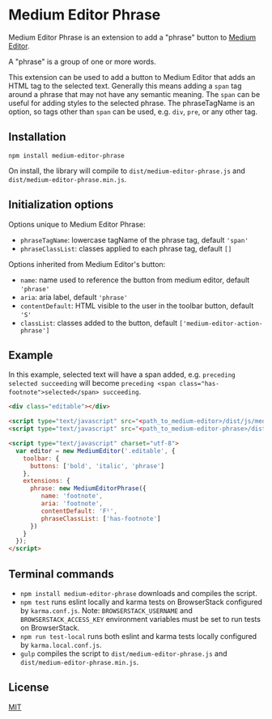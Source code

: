 # Medium Editor Phrase

Medium Editor Phrase is an extension to add a "phrase" button to [Medium Editor](https://github.com/yabwe/medium-editor).

A "phrase" is a group of one or more words.

This extension can be used to add a button to Medium Editor that adds an HTML tag to the selected text. Generally this means adding a `span` tag around a phrase that may not have any semantic meaning. The `span` can be useful for adding styles to the selected phrase. The phraseTagName is an option, so tags other than `span` can be used, e.g. `div`, `pre`, or any other tag.


## Installation

```
npm install medium-editor-phrase
```

On install, the library will compile to `dist/medium-editor-phrase.js` and `dist/medium-editor-phrase.min.js`.


## Initialization options

Options unique to Medium Editor Phrase:

* `phraseTagName`: lowercase tagName of the phrase tag, default `'span'`
* `phraseClassList`: classes applied to each phrase tag, default `[]`

Options inherited from Medium Editor's button:

* `name`: name used to reference the button from medium editor, default `'phrase'`
* `aria`: aria label, default `'phrase'`
* `contentDefault`: HTML visible to the user in the toolbar button, default `'S'`
* `classList`: classes added to the button, default `['medium-editor-action-phrase']`


## Example

In this example, selected text will have a span added, 
e.g. `preceding selected succeeding` will become `preceding <span class="has-footnote">selected</span> succeeding`.

```html
<div class="editable"></div>

<script type="text/javascript" src="<path_to_medium-editor>/dist/js/medium-editor.js"></script>
<script type="text/javascript" src="<path_to_medium-editor-phrase>/dist/medium-editor-phrase.js"></script>

<script type="text/javascript" charset="utf-8">
  var editor = new MediumEditor('.editable', {
    toolbar: {
      buttons: ['bold', 'italic', 'phrase']
    },
    extensions: {
      phrase: new MediumEditorPhrase({
         name: 'footnote',
         aria: 'footnote',
         contentDefault: 'F¹',
         phraseClassList: ['has-footnote']
      })
    }
  });
</script>
```


## Terminal commands
* `npm install medium-editor-phrase` downloads and compiles the script.
* `npm test` runs eslint locally and karma tests on BrowserStack configured by `karma.conf.js`. Note: `BROWSERSTACK_USERNAME` and `BROWSERSTACK_ACCESS_KEY` environment variables must be set to run tests on BrowserStack.
* `npm run test-local` runs both eslint and karma tests locally configured by `karma.local.conf.js`.
* `gulp` compiles the script to `dist/medium-editor-phrase.js` and `dist/medium-editor-phrase.min.js`.


## License

[MIT](https://github.com/nymag/medium-editor-phrase/blob/master/LICENSE)
